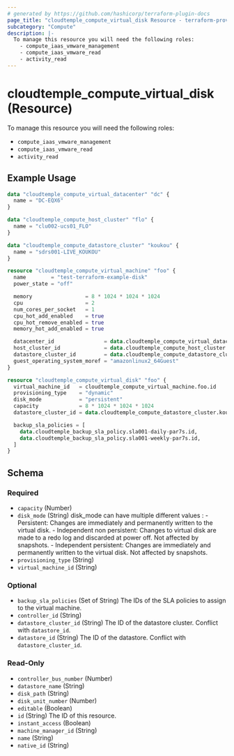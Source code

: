 ```yaml
---
# generated by https://github.com/hashicorp/terraform-plugin-docs
page_title: "cloudtemple_compute_virtual_disk Resource - terraform-provider-cloudtemple"
subcategory: "Compute"
description: |-
  To manage this resource you will need the following roles:
    - compute_iaas_vmware_management
    - compute_iaas_vmware_read
    - activity_read
---
```


# cloudtemple_compute_virtual_disk (Resource)

To manage this resource you will need the following roles:
  - `compute_iaas_vmware_management`
  - `compute_iaas_vmware_read`
  - `activity_read`

## Example Usage

```terraform
data "cloudtemple_compute_virtual_datacenter" "dc" {
  name = "DC-EQX6"
}

data "cloudtemple_compute_host_cluster" "flo" {
  name = "clu002-ucs01_FLO"
}

data "cloudtemple_compute_datastore_cluster" "koukou" {
  name = "sdrs001-LIVE_KOUKOU"
}

resource "cloudtemple_compute_virtual_machine" "foo" {
  name        = "test-terraform-example-disk"
  power_state = "off"

  memory                 = 8 * 1024 * 1024 * 1024
  cpu                    = 2
  num_cores_per_socket   = 1
  cpu_hot_add_enabled    = true
  cpu_hot_remove_enabled = true
  memory_hot_add_enabled = true

  datacenter_id                = data.cloudtemple_compute_virtual_datacenter.dc.id
  host_cluster_id              = data.cloudtemple_compute_host_cluster.flo.id
  datastore_cluster_id         = data.cloudtemple_compute_datastore_cluster.koukou.id
  guest_operating_system_moref = "amazonlinux2_64Guest"
}

resource "cloudtemple_compute_virtual_disk" "foo" {
  virtual_machine_id   = cloudtemple_compute_virtual_machine.foo.id
  provisioning_type    = "dynamic"
  disk_mode            = "persistent"
  capacity             = 8 * 1024 * 1024 * 1024
  datastore_cluster_id = data.cloudtemple_compute_datastore_cluster.koukou.id

  backup_sla_policies = [
    data.cloudtemple_backup_sla_policy.sla001-daily-par7s.id,
    data.cloudtemple_backup_sla_policy.sla001-weekly-par7s.id,
  ]
}
```

<!-- schema generated by tfplugindocs -->
## Schema

### Required

- `capacity` (Number)
- `disk_mode` (String) disk_mode can have multiple different values :
					- Persistent: Changes are immediately and permanently written to the virtual disk.
					- Independent non persistent: Changes to virtual disk are made to a redo log and discarded at power off. Not affected by snapshots.
					- Independent persistent: Changes are immediately and permanently written to the virtual disk. Not affected by snapshots.
- `provisioning_type` (String)
- `virtual_machine_id` (String)

### Optional

- `backup_sla_policies` (Set of String) The IDs of the SLA policies to assign to the virtual machine.
- `controller_id` (String)
- `datastore_cluster_id` (String) The ID of the datastore cluster. Conflict with `datastore_id`.
- `datastore_id` (String) The ID of the datastore. Conflict with `datastore_cluster_id`.

### Read-Only

- `controller_bus_number` (Number)
- `datastore_name` (String)
- `disk_path` (String)
- `disk_unit_number` (Number)
- `editable` (Boolean)
- `id` (String) The ID of this resource.
- `instant_access` (Boolean)
- `machine_manager_id` (String)
- `name` (String)
- `native_id` (String)


